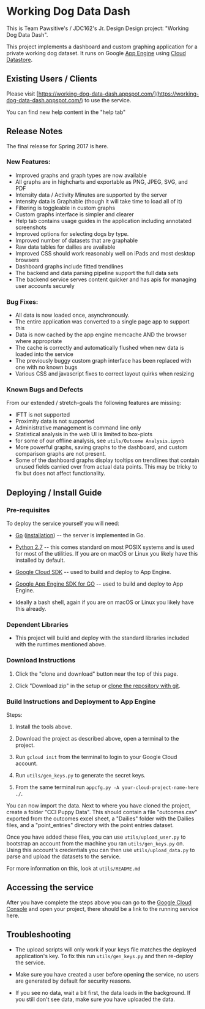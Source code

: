 # Working Dog Data Dash

This is Team Pawsitive's / JDC162's Jr. Design Design project:
 "Working Dog Data Dash". 

This project implements a dashboard and custom graphing application for a
 private working dog dataset. It runs on Google 
 [App Engine](https://cloud.google.com/appengine/) using 
 [Cloud Datastore](https://cloud.google.com/datastore/).

## Existing Users / Clients

Please visit [https://working-dog-data-dash.appspot.com/](https://working-dog-data-dash.appspot.com/) to use the service.

You can find new help content in the "help tab"

## Release Notes

The final release for Spring 2017 is here.  

### New Features:
 - Improved graphs and graph types are now available
 - All graphs are in highcharts and exportable as PNG, JPEG, SVG, and PDF
 - Intensity data / Activity Minutes are supported by the server
 - Intensity data is Graphable (though it will take time to load all of it)
 - Filtering is toggleable in custom graphs
 - Custom graphs interface is simpler and clearer
 - Help tab contains usage guides in the application including annotated screenshots
 - Improved options for selecting dogs by type.
 - Improved number of datasets that are graphable
 - Raw data tables for dailies are available
 - Improved CSS should work reasonably well on iPads and most desktop browsers
 - Dashboard graphs include fitted trendlines
 - The backend and data parsing pipeline support the full data sets
 - The backend service serves content quicker and has apis for managing user accounts securely

### Bug Fixes:
 - All data is now loaded once, asynchronously.
  - The entire application was converted to a single page app to support this
 - Data is now cached by the app engine memcache AND the browser where appropriate
  - The cache is correctly and automatically flushed when new data is loaded into the service
 - The previously buggy custom graph interface has been replaced with one with no known bugs
 - Various CSS and javascript fixes to correct layout quirks when resizing

### Known Bugs and Defects
From our extended / stretch-goals the following features are missing:
 - IFTT is not supported
 - Proximity data is not supported
 - Administrative management is command line only
 - Statistical analysis in the web UI is limited to box-plots
  - for some of our offline analysis, see `utils/Outcome Analysis.ipynb`
 - More powerful graphs, saving graphs to the dashboard, and custom comparison graphs are not present.
 - Some of the dashboard graphs display tooltips on trendlines that contain unused fields carried over from actual data points. This may be tricky to fix but does not affect functionality.

## Deploying / Install Guide

### Pre-requisites

To deploy the service yourself you will need:

- [Go](https://golang.org/) ([installation](https://golang.org/doc/install)) --
the server is implemented in Go.

- [Python 2.7](https://www.python.org/downloads/) -- this comes standard on most
POSIX systems and is used for most of the utilities. If you are on macOS or
Linux you likely have this installed by default.

- [Google Cloud SDK](https://cloud.google.com/sdk/) -- used to build and deploy
 to App Engine.

- [Google App Engine SDK for GO](https://cloud.google.com/appengine/docs/standard/go/download)
 -- used to build and deploy to App Engine.

- Ideally a bash shell, again if you are on macOS or Linux you likely have this
 already.


### Dependent Libraries
 - This project will build and deploy with the standard libraries included with the runtimes mentioned above.

### Download Instructions

1) Click the "clone and download" button near the top of this page.

2) Click "Download zip" in the setup or [clone the repository with git](https://help.github.com/articles/cloning-a-repository/).

### Build Instructions and Deployment to App Engine

Steps: 

1) Install the tools above.

2) Download the project as described above, open a terminal to the project.

3) Run `gcloud init` from the terminal to login to your Google Cloud account.

4) Run `utils/gen_keys.py` to generate the secret keys.

5) From the same terminal run `appcfg.py -A your-cloud-project-name-here ./`.

You can now import the data. 
Next to where you have cloned the project, create a folder "CCI Puppy Data".
This should contain a file "outcomes.csv" exported from the outcomes excel sheet, a "Dailies" folder with the Dailies files, and a "point_entries" directory with the point entries dataset.  

Once you have added these files, you can use `utils/upload_user.py` to bootstrap
an account from the machine you ran `utils/gen_keys.py` on. Using this account's credentials you can then use `utils/upload_data.py` to parse and upload the datasets to the service.

For more information on this, look at `utils/README.md`

## Accessing the service

After you have complete the steps above you can go to the [Google Cloud Console](https://console.cloud.google.com/) and open your project, there should be a link to the running service here.

## Troubleshooting

- The upload scripts will only work if your keys file matches the deployed application's key. To fix this run `utils/gen_keys.py` and then re-deploy the service.

- Make sure you have created a user before opening the service, no users are generated by default for security reasons.

- If you see no data, wait a bit first, the data loads in the background. If you still don't see data, make sure you have uploaded the data.


